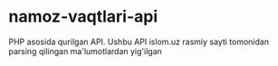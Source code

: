 # namoz-vaqtlari-api
PHP asosida qurilgan API. Ushbu API islom.uz rasmiy sayti tomonidan parsing qilingan ma'lumotlardan yig'ilgan
